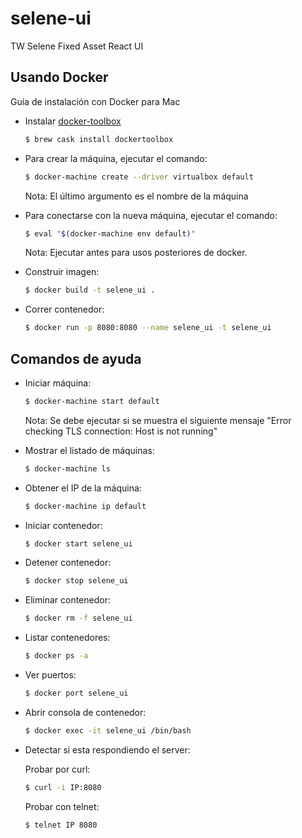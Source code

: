 # selene-ui
TW Selene Fixed Asset React UI

## Usando Docker
Guía de instalación con Docker para Mac
- Instalar [docker-toolbox]

  ```sh
  $ brew cask install dockertoolbox
  ```

- Para crear la máquina, ejecutar el comando:

  ```sh
  $ docker-machine create --driver virtualbox default
  ```

  Nota: El último argumento es el nombre de la máquina

- Para conectarse con la nueva máquina, ejecutar el comando:

  ```sh
  $ eval "$(docker-machine env default)"
  ```

  Nota: Ejecutar antes para usos posteriores de docker.

- Construir imagen:

  ```sh
  $ docker build -t selene_ui .
  ```

- Correr contenedor:

  ```sh
  $ docker run -p 8080:8080 --name selene_ui -t selene_ui
  ```

## Comandos de ayuda
- Iniciar máquina:

  ```sh
  $ docker-machine start default
  ```

  Nota: Se debe ejecutar si se muestra el siguiente mensaje "Error checking TLS connection: Host is not running"

- Mostrar el listado de máquinas:

  ```sh
  $ docker-machine ls
  ```

- Obtener el IP de la máquina:​

  ```sh
  $ docker-machine ip default
  ```

- Iniciar contenedor:​

  ```sh
  $ docker start selene_ui
  ```

- Detener contenedor:​

  ```sh
  $ docker stop selene_ui
  ```

- Eliminar contenedor:​

  ```sh
  $ docker rm -f selene_ui
  ```

- Listar contenedores:

  ```sh
  $ docker ps -a
  ```

- Ver puertos:

  ```sh
  $ docker port selene_ui
  ```

- Abrir consola de contenedor:

  ```sh
  $ docker exec -it selene_ui /bin/bash
  ```

- Detectar si esta respondiendo el server:

  Probar por curl:

  ```sh
  $ curl -i IP:8080
  ```

  Probar con telnet:

  ```sh
  $ telnet IP 8080
  ```


[docker-toolbox]: (https://docs.docker.com/machine/get-started/)
